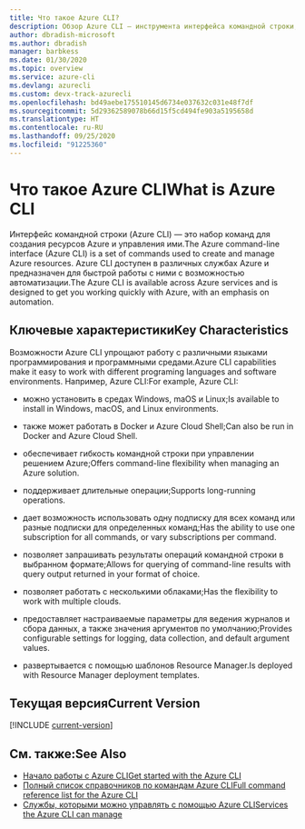 ```yaml
---
title: Что такое Azure CLI?
description: Обзор Azure CLI — инструмента интерфейса командной строки, предназначенного для создания ресурсов Azure и управления ими, который теперь доступен в средах Windows, macOS и Linux.
author: dbradish-microsoft
ms.author: dbradish
manager: barbkess
ms.date: 01/30/2020
ms.topic: overview
ms.service: azure-cli
ms.devlang: azurecli
ms.custom: devx-track-azurecli
ms.openlocfilehash: bd49aebe175510145d6734e037632c031e48f7df
ms.sourcegitcommit: 5d29362589078b66d15f5cd494fe903a5195658d
ms.translationtype: HT
ms.contentlocale: ru-RU
ms.lasthandoff: 09/25/2020
ms.locfileid: "91225360"
---
```

# <a name="what-is-azure-cli"></a><span data-ttu-id="17b2b-103">Что такое Azure CLI</span><span class="sxs-lookup"><span data-stu-id="17b2b-103">What is Azure CLI</span></span>

<span data-ttu-id="17b2b-104">Интерфейс командной строки (Azure CLI) — это набор команд для создания ресурсов Azure и управления ими.</span><span class="sxs-lookup"><span data-stu-id="17b2b-104">The Azure command-line interface (Azure CLI) is a set of commands used to create and manage Azure resources.</span></span>  <span data-ttu-id="17b2b-105">Azure CLI доступен в различных службах Azure и предназначен для быстрой работы с ними с возможностью автоматизации.</span><span class="sxs-lookup"><span data-stu-id="17b2b-105">The Azure CLI is available across Azure services and is designed to get you working quickly with Azure, with an emphasis on automation.</span></span>

## <a name="key-characteristics"></a><span data-ttu-id="17b2b-106">Ключевые характеристики</span><span class="sxs-lookup"><span data-stu-id="17b2b-106">Key Characteristics</span></span>

<span data-ttu-id="17b2b-107">Возможности Azure CLI упрощают работу с различными языками программирования и программными средами.</span><span class="sxs-lookup"><span data-stu-id="17b2b-107">Azure CLI capabilities make it easy to work with different programing languages and software environments.</span></span>  <span data-ttu-id="17b2b-108">Например, Azure CLI:</span><span class="sxs-lookup"><span data-stu-id="17b2b-108">For example, Azure CLI:</span></span>

- <span data-ttu-id="17b2b-109">можно установить в средах Windows, maOS и Linux;</span><span class="sxs-lookup"><span data-stu-id="17b2b-109">Is available to install in Windows, macOS, and Linux environments.</span></span>

- <span data-ttu-id="17b2b-110">также может работать в Docker и Azure Cloud Shell;</span><span class="sxs-lookup"><span data-stu-id="17b2b-110">Can also be run in Docker and Azure Cloud Shell.</span></span>
- <span data-ttu-id="17b2b-111">обеспечивает гибкость командной строки при управлении решением Azure;</span><span class="sxs-lookup"><span data-stu-id="17b2b-111">Offers command-line flexibility when managing an Azure solution.</span></span>
- <span data-ttu-id="17b2b-112">поддерживает длительные операции;</span><span class="sxs-lookup"><span data-stu-id="17b2b-112">Supports long-running operations.</span></span>
- <span data-ttu-id="17b2b-113">дает возможность использовать одну подписку для всех команд или разные подписки для определенных команд;</span><span class="sxs-lookup"><span data-stu-id="17b2b-113">Has the ability to use one subscription for all commands, or vary subscriptions per command.</span></span>
- <span data-ttu-id="17b2b-114">позволяет запрашивать результаты операций командной строки в выбранном формате;</span><span class="sxs-lookup"><span data-stu-id="17b2b-114">Allows for querying of command-line results with query output returned in your format of choice.</span></span>
- <span data-ttu-id="17b2b-115">позволяет работать с несколькими облаками;</span><span class="sxs-lookup"><span data-stu-id="17b2b-115">Has the flexibility to work with multiple clouds.</span></span>
- <span data-ttu-id="17b2b-116">предоставляет настраиваемые параметры для ведения журналов и сбора данных, а также значения аргументов по умолчанию;</span><span class="sxs-lookup"><span data-stu-id="17b2b-116">Provides configurable settings for logging, data collection, and default argument values.</span></span>
- <span data-ttu-id="17b2b-117">развертывается с помощью шаблонов Resource Manager.</span><span class="sxs-lookup"><span data-stu-id="17b2b-117">Is deployed with Resource Manager deployment templates.</span></span>

## <a name="current-version"></a><span data-ttu-id="17b2b-118">Текущая версия</span><span class="sxs-lookup"><span data-stu-id="17b2b-118">Current Version</span></span>

[!INCLUDE [current-version](includes/current-version.md)]

## <a name="see-also"></a><span data-ttu-id="17b2b-119">См. также:</span><span class="sxs-lookup"><span data-stu-id="17b2b-119">See Also</span></span>

- [<span data-ttu-id="17b2b-120">Начало работы с Azure CLI</span><span class="sxs-lookup"><span data-stu-id="17b2b-120">Get started with the Azure CLI</span></span>](get-started-with-azure-cli.md)
- [<span data-ttu-id="17b2b-121">Полный список справочников по командам Azure CLI</span><span class="sxs-lookup"><span data-stu-id="17b2b-121">Full command reference list for the Azure CLI</span></span>](/cli/azure/reference-index)
- [<span data-ttu-id="17b2b-122">Службы, которыми можно управлять с помощью Azure CLI</span><span class="sxs-lookup"><span data-stu-id="17b2b-122">Services the Azure CLI can manage</span></span>](azure-services-the-azure-cli-can-manage.md)